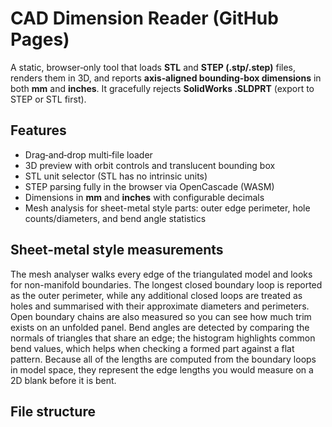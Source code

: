 # CAD Dimension Reader (GitHub Pages)


A static, browser‑only tool that loads **STL** and **STEP (.stp/.step)** files, renders them in 3D, and reports **axis‑aligned bounding‑box dimensions** in both **mm** and **inches**. It gracefully rejects **SolidWorks .SLDPRT** (export to STEP or STL first).


## Features
- Drag‑and‑drop multi‑file loader
- 3D preview with orbit controls and translucent bounding box
- STL unit selector (STL has no intrinsic units)
- STEP parsing fully in the browser via OpenCascade (WASM)
- Dimensions in **mm** and **inches** with configurable decimals
- Mesh analysis for sheet-metal style parts: outer edge perimeter, hole counts/diameters, and bend angle statistics


## Sheet-metal style measurements

The mesh analyser walks every edge of the triangulated model and looks for
non-manifold boundaries. The longest closed boundary loop is reported as the
outer perimeter, while any additional closed loops are treated as holes and
summarised with their approximate diameters and perimeters. Open boundary
chains are also measured so you can see how much trim exists on an unfolded
panel. Bend angles are detected by comparing the normals of triangles that
share an edge; the histogram highlights common bend values, which helps when
checking a formed part against a flat pattern. Because all of the lengths are
computed from the boundary loops in model space, they represent the edge
lengths you would measure on a 2D blank before it is bent.

## File structure
